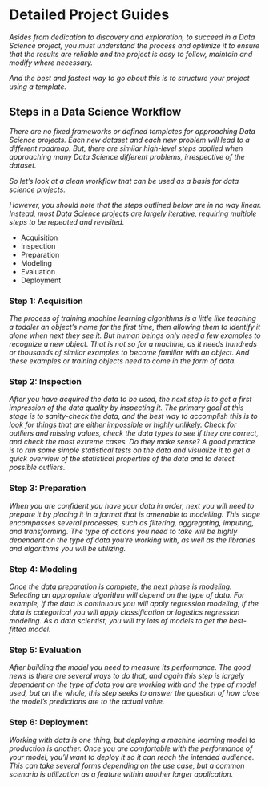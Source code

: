 
# Detailed Project Guides

_Asides from dedication to discovery and exploration, to succeed in a Data Science project, you must understand the process and optimize it to ensure that the results are reliable and the project is easy to follow, maintain and modify where necessary._ 

_And the best and fastest way to go about this is to structure your project using a template._

## Steps in a Data Science Workflow
_There are no fixed frameworks or defined templates for approaching Data Science projects. Each new dataset and each new problem will lead to a different roadmap. But, there are similar high-level steps applied when approaching many Data Science different problems, irrespective of the dataset._

_So let’s look at a clean workflow that can be used as a basis for data science projects._

_However, you should note that the steps outlined below are in no way linear. Instead, most Data Science projects are largely iterative, requiring multiple steps to be repeated and revisited._

- Acquisition
- Inspection
- Preparation
- Modeling
- Evaluation
- Deployment

### Step 1: Acquisition
_The process of training machine learning algorithms is a little like teaching a toddler an object’s name for the first time, then allowing them to identify it alone when next they see it. But human beings only need a few examples to recognize a new object. That is not so for a machine, as it needs hundreds or thousands of similar examples to become familiar with an object. And these examples or training objects need to come in the form of data._

### Step 2: Inspection
_After you have acquired the data to be used, the next step is to get a first impression of the data quality by inspecting it. The primary goal at this stage is to sanity-check the data, and the best way to accomplish this is to look for things that are either impossible or highly unlikely. Check for outliers and missing values, check the data types to see if they are correct, and check the most extreme cases. Do they make sense? A good practice is to run some simple statistical tests on the data and visualize it to get a quick overview of the statistical properties of the data and to detect possible outliers._

### Step 3: Preparation
_When you are confident you have your data in order, next you will need to prepare it by placing it in a format that is amenable to modelling. This stage encompasses several processes, such as filtering, aggregating, imputing, and transforming. The type of actions you need to take will be highly dependent on the type of data you’re working with, as well as the libraries and algorithms you will be utilizing._

### Step 4: Modeling
_Once the data preparation is complete, the next phase is modeling. Selecting an appropriate algorithm will depend on the type of data. For example, if the data is continuous you will apply regression modeling, if the data is categorical you will apply classification or logistics regression modeling. As a data scientist, you will try lots of models to get the best-fitted model._

### Step 5: Evaluation
_After building the model you need to measure its performance. The good news is there are several ways to do that, and again this step is largely dependent on the type of data you are working with and the type of model used, but on the whole, this step seeks to answer the question of how close the model’s predictions are to the actual value._

### Step 6: Deployment
_Working with data is one thing, but deploying a machine learning model to production is another. Once you are comfortable with the performance of your model, you’ll want to deploy it so it can reach the intended audience. This can take several forms depending on the use case, but a common scenario is utilization as a feature within another larger application._

